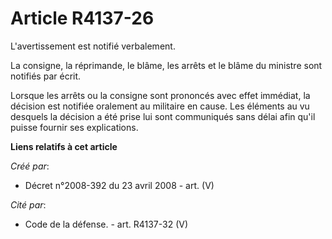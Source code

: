 # Article R4137-26

L'avertissement est notifié verbalement.

La consigne, la réprimande, le blâme, les arrêts et le blâme du ministre sont notifiés par écrit.

Lorsque les arrêts ou la consigne sont prononcés avec effet immédiat, la décision est notifiée oralement au militaire en
cause. Les éléments au vu desquels la décision a été prise lui sont communiqués sans délai afin qu'il puisse fournir ses
explications.

**Liens relatifs à cet article**

_Créé par_:

  - Décret n°2008-392 du 23 avril 2008 - art. (V)

_Cité par_:

  - Code de la défense. - art. R4137-32 (V)
